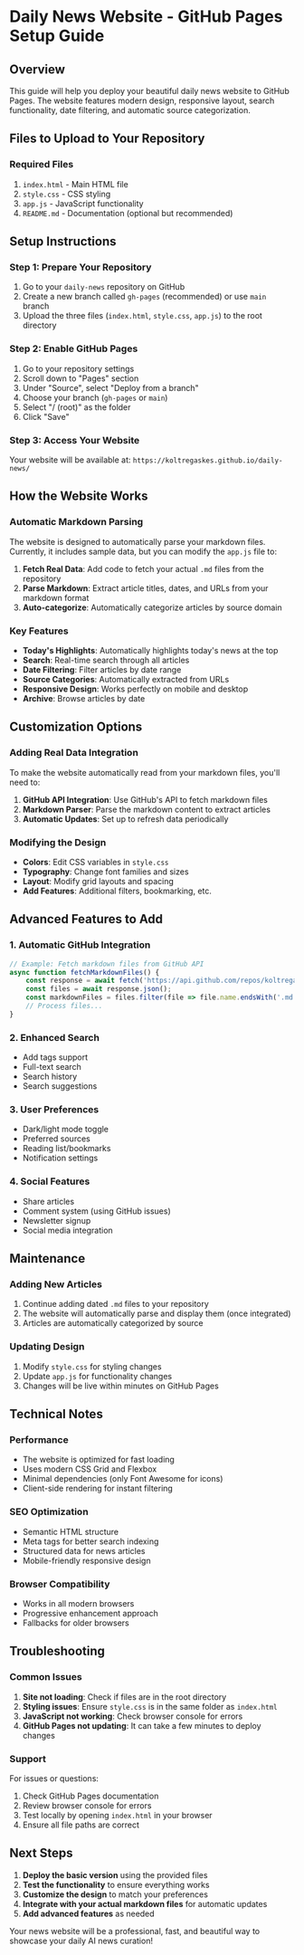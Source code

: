 # Daily News Website - GitHub Pages Setup Guide

## Overview
This guide will help you deploy your beautiful daily news website to GitHub Pages. The website features modern design, responsive layout, search functionality, date filtering, and automatic source categorization.

## Files to Upload to Your Repository

### Required Files
1. `index.html` - Main HTML file
2. `style.css` - CSS styling
3. `app.js` - JavaScript functionality
4. `README.md` - Documentation (optional but recommended)

## Setup Instructions

### Step 1: Prepare Your Repository
1. Go to your `daily-news` repository on GitHub
2. Create a new branch called `gh-pages` (recommended) or use `main` branch
3. Upload the three files (`index.html`, `style.css`, `app.js`) to the root directory

### Step 2: Enable GitHub Pages
1. Go to your repository settings
2. Scroll down to "Pages" section
3. Under "Source", select "Deploy from a branch"
4. Choose your branch (`gh-pages` or `main`)
5. Select "/ (root)" as the folder
6. Click "Save"

### Step 3: Access Your Website
Your website will be available at:
`https://koltregaskes.github.io/daily-news/`

## How the Website Works

### Automatic Markdown Parsing
The website is designed to automatically parse your markdown files. Currently, it includes sample data, but you can modify the `app.js` file to:

1. **Fetch Real Data**: Add code to fetch your actual `.md` files from the repository
2. **Parse Markdown**: Extract article titles, dates, and URLs from your markdown format
3. **Auto-categorize**: Automatically categorize articles by source domain

### Key Features
- **Today's Highlights**: Automatically highlights today's news at the top
- **Search**: Real-time search through all articles
- **Date Filtering**: Filter articles by date range
- **Source Categories**: Automatically extracted from URLs
- **Responsive Design**: Works perfectly on mobile and desktop
- **Archive**: Browse articles by date

## Customization Options

### Adding Real Data Integration
To make the website automatically read from your markdown files, you'll need to:

1. **GitHub API Integration**: Use GitHub's API to fetch markdown files
2. **Markdown Parser**: Parse the markdown content to extract articles
3. **Automatic Updates**: Set up to refresh data periodically

### Modifying the Design
- **Colors**: Edit CSS variables in `style.css`
- **Typography**: Change font families and sizes
- **Layout**: Modify grid layouts and spacing
- **Add Features**: Additional filters, bookmarking, etc.

## Advanced Features to Add

### 1. Automatic GitHub Integration
```javascript
// Example: Fetch markdown files from GitHub API
async function fetchMarkdownFiles() {
    const response = await fetch('https://api.github.com/repos/koltregaskes/daily-news/contents/');
    const files = await response.json();
    const markdownFiles = files.filter(file => file.name.endsWith('.md'));
    // Process files...
}
```

### 2. Enhanced Search
- Add tags support
- Full-text search
- Search history
- Search suggestions

### 3. User Preferences
- Dark/light mode toggle
- Preferred sources
- Reading list/bookmarks
- Notification settings

### 4. Social Features
- Share articles
- Comment system (using GitHub issues)
- Newsletter signup
- Social media integration

## Maintenance

### Adding New Articles
1. Continue adding dated `.md` files to your repository
2. The website will automatically parse and display them (once integrated)
3. Articles are automatically categorized by source

### Updating Design
1. Modify `style.css` for styling changes
2. Update `app.js` for functionality changes
3. Changes will be live within minutes on GitHub Pages

## Technical Notes

### Performance
- The website is optimized for fast loading
- Uses modern CSS Grid and Flexbox
- Minimal dependencies (only Font Awesome for icons)
- Client-side rendering for instant filtering

### SEO Optimization
- Semantic HTML structure
- Meta tags for better search indexing
- Structured data for news articles
- Mobile-friendly responsive design

### Browser Compatibility
- Works in all modern browsers
- Progressive enhancement approach
- Fallbacks for older browsers

## Troubleshooting

### Common Issues
1. **Site not loading**: Check if files are in the root directory
2. **Styling issues**: Ensure `style.css` is in the same folder as `index.html`
3. **JavaScript not working**: Check browser console for errors
4. **GitHub Pages not updating**: It can take a few minutes to deploy changes

### Support
For issues or questions:
1. Check GitHub Pages documentation
2. Review browser console for errors
3. Test locally by opening `index.html` in your browser
4. Ensure all file paths are correct

## Next Steps

1. **Deploy the basic version** using the provided files
2. **Test the functionality** to ensure everything works
3. **Customize the design** to match your preferences
4. **Integrate with your actual markdown files** for automatic updates
5. **Add advanced features** as needed

Your news website will be a professional, fast, and beautiful way to showcase your daily AI news curation!